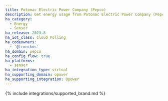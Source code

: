 ```yaml
---
title: Potomac Electric Power Company (Pepco)
description: Get energy usage from Potomac Electric Power Company (Pepco) using the Opower integration
ha_category:
  - Energy
  - Sensor
ha_release: 2023.8
ha_iot_class: Cloud Polling
ha_codeowners:
  - '@tronikos'
ha_domain: pepco
ha_config_flow: true
ha_platforms:
  - sensor
ha_integration_type: virtual
ha_supporting_domain: opower
ha_supporting_integration: Opower
---
```


{% include integrations/supported_brand.md %}
